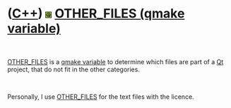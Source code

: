 



 

 

 

 

 

([C++](Cpp.htm)) ![Qt](PicQt.png) [OTHER\_FILES (qmake variable)](CppQmakeOther_files.htm)
==========================================================================================

 

[OTHER\_FILES](CppQmakeOther_files.htm) is a [qmake
variable](CppQmakeVariable.htm) to determine which files are part of a
[Qt](CppQt.htm) project, that do not fit in the other categories.

 

Personally, I use [OTHER\_FILES](CppQmakeOther_files.htm) for the text
files with the licence.

 

 

 

 

 





 



